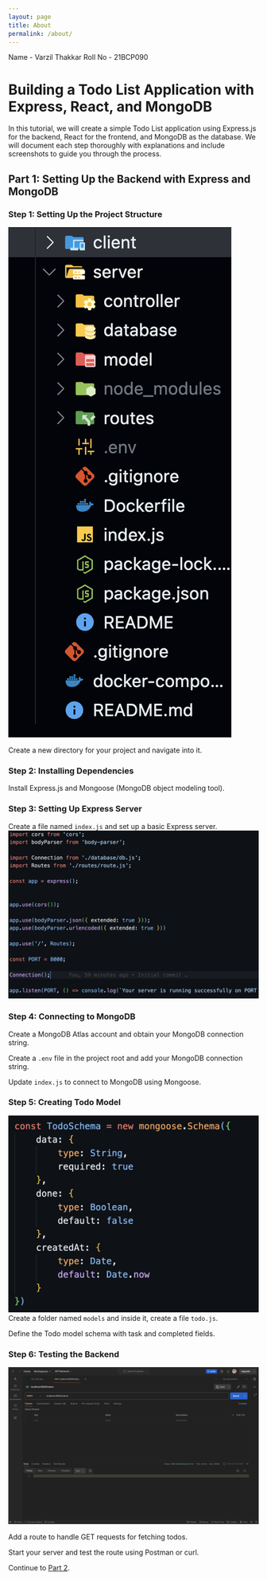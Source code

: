```yaml
---
layout: page
title: About
permalink: /about/
---
```

Name - Varzil Thakkar
Roll No - 21BCP090

# Building a Todo List Application with Express, React, and MongoDB

In this tutorial, we will create a simple Todo List application using Express.js for the backend, React for the frontend, and MongoDB as the database. We will document each step thoroughly with explanations and include screenshots to guide you through the process.

## Part 1: Setting Up the Backend with Express and MongoDB

### Step 1: Setting Up the Project Structure
![Project](./image2.png)

Create a new directory for your project and navigate into it.

### Step 2: Installing Dependencies

Install Express.js and Mongoose (MongoDB object modeling tool).

### Step 3: Setting Up Express Server

Create a file named `index.js` and set up a basic Express server.
![Express](./image3.png)

### Step 4: Connecting to MongoDB

Create a MongoDB Atlas account and obtain your MongoDB connection string.

Create a `.env` file in the project root and add your MongoDB connection string.

Update `index.js` to connect to MongoDB using Mongoose.

### Step 5: Creating Todo Model
![Schema](./image4.png)
Create a folder named `models` and inside it, create a file `todo.js`.

Define the Todo model schema with task and completed fields.

### Step 6: Testing the Backend

![Testing the Backend](./image1.png)

Add a route to handle GET requests for fetching todos.

Start your server and test the route using Postman or curl.

Continue to [Part 2](https://varzil.github.io/Blogs/about2/).